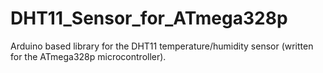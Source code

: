 # DHT11_Sensor_for_ATmega328p

Arduino based library for the DHT11 temperature/humidity sensor (written for the ATmega328p microcontroller).

